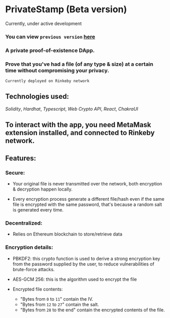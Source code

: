 # PrivateStamp (Beta version)

Currently, under active development

### You can view `previous version` [here](https://github.com/mustafarefaey/private-stamp/tree/cd9f32a6b13eb932b1a02d761e97303841b260ff)

### A private proof-of-existence DApp.

### Prove that you've had a file (of any type & size) at a certain time without compromising your privacy.

`Currently deployed on Rinkeby network`

## Technologies used:

_Solidity_, _Hardhat_, _Typescript_, _Web Crypto API_, _React_, _ChakraUI_

## To interact with the app, you need MetaMask extension installed, and connected to Rinkeby network.

## Features:

### Secure:

- Your original file is never transmitted over the network, both encryption & decryption happen locally.

- Every encryption process generate a different file/hash even if the same file is encrypted with the same password, that's because a random salt is generated every time.

### Decentralized:

- Relies on Ethereum blockchain to store/retrieve data

### Encryption details:

- PBKDF2: this crypto function is used to derive a strong encryption key from the password supplied by the user, to reduce vulnerabilities of brute-force attacks.

- AES-GCM 256: this is the algorithm used to encrypt the file

- Encrypted file contents:
  - "Bytes from `0` to `11`" contain the IV.
  - "Bytes from `12` to `27`" contain the salt.
  - "Bytes from `28` to the end" contain the encrypted contents of the file.

